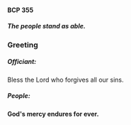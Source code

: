 #### BCP 355
##### The people stand as able.
### Greeting

##### Officiant:
Bless the Lord who forgives all our sins.

##### People:
**God's mercy endures for ever.**
